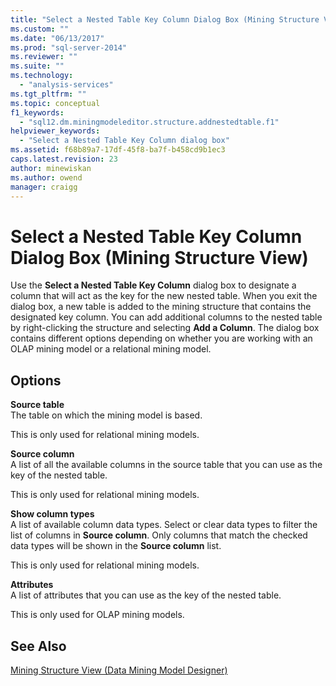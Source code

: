```yaml
---
title: "Select a Nested Table Key Column Dialog Box (Mining Structure View) | Microsoft Docs"
ms.custom: ""
ms.date: "06/13/2017"
ms.prod: "sql-server-2014"
ms.reviewer: ""
ms.suite: ""
ms.technology: 
  - "analysis-services"
ms.tgt_pltfrm: ""
ms.topic: conceptual
f1_keywords: 
  - "sql12.dm.miningmodeleditor.structure.addnestedtable.f1"
helpviewer_keywords: 
  - "Select a Nested Table Key Column dialog box"
ms.assetid: f68b89a7-17df-45f8-ba7f-b458cd9b1ec3
caps.latest.revision: 23
author: minewiskan
ms.author: owend
manager: craigg
---
```

# Select a Nested Table Key Column Dialog Box (Mining Structure View)
  Use the **Select a Nested Table Key Column** dialog box to designate a column that will act as the key for the new nested table. When you exit the dialog box, a new table is added to the mining structure that contains the designated key column. You can add additional columns to the nested table by right-clicking the structure and selecting **Add a Column**. The dialog box contains different options depending on whether you are working with an OLAP mining model or a relational mining model.  
  
## Options  
 **Source table**  
 The table on which the mining model is based.  
  
 This is only used for relational mining models.  
  
 **Source column**  
 A list of all the available columns in the source table that you can use as the key of the nested table.  
  
 This is only used for relational mining models.  
  
 **Show column types**  
 A list of available column data types. Select or clear data types to filter the list of columns in **Source column**. Only columns that match the checked data types will be shown in the **Source column** list.  
  
 This is only used for relational mining models.  
  
 **Attributes**  
 A list of attributes that you can use as the key of the nested table.  
  
 This is only used for OLAP mining models.  
  
## See Also  
 [Mining Structure View &#40;Data Mining Model Designer&#41;](mining-structure-view-data-mining-model-designer.md)  
  
  
